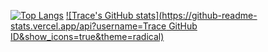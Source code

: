 [![Top Langs](https://github-readme-stats.vercel.app/api/top-langs/?username=Trace&layout=compact)](https://github.com/Trace/github-readme-stats)
[![Trace's GitHub stats](https://github-readme-stats.vercel.app/api?username=Trace GitHub ID&show_icons=true&theme=radical)](https://github.com/anuraghazra/github-readme-stats)


